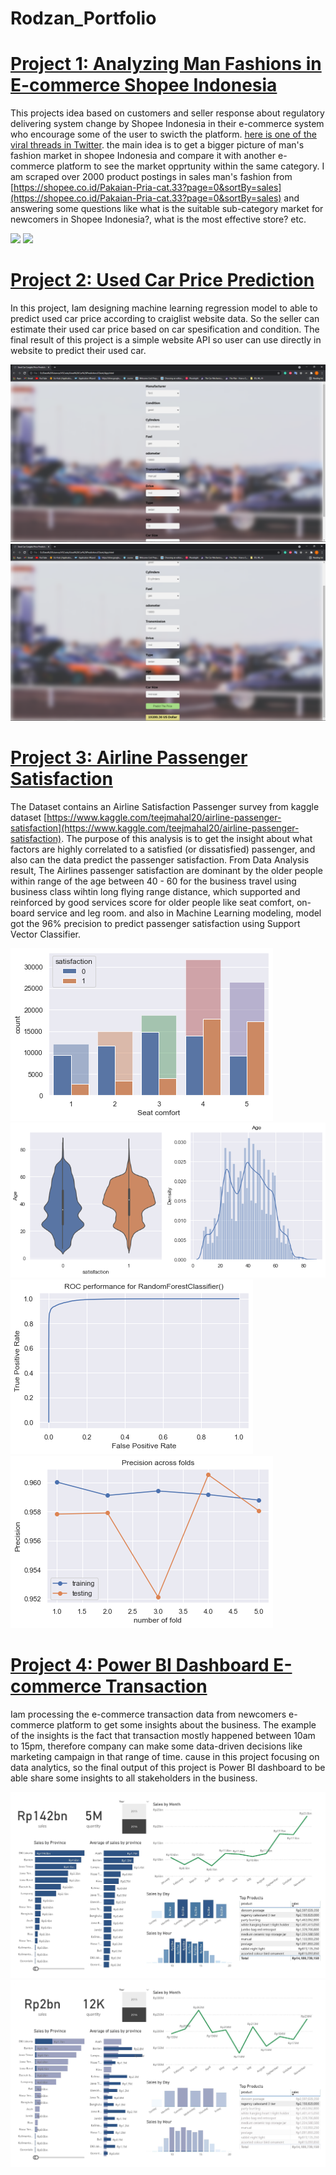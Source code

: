 # Rodzan_Portfolio

# [Project 1: Analyzing Man Fashions in E-commerce Shopee Indonesia](https://github.com/RodzanIskandar/analyzing_man_fashions_in_e-commerce_Shopee_Indonesia)
This projects idea based on customers and seller response about  regulatory delivering system change by Shopee Indonesia in their e-commerce system who encourage some of the user to swicth the platform. [here is one of the viral threads in Twitter](https://twitter.com/ariefghozaly/status/1378040256348319744). the main idea is to get a bigger picture of man's fashion market in shopee Indonesia and compare it with another e-commerce platform to see the market opprtunity within the same category. I am scraped over 2000 product postings in sales man's fashion from [https://shopee.co.id/Pakaian-Pria-cat.33?page=0&sortBy=sales](https://shopee.co.id/Pakaian-Pria-cat.33?page=0&sortBy=sales) and answering some questions like what is the suitable sub-category market for newcomers in Shopee Indonesia?, what is the most effective store? etc.

![](https://github.com/RodzanIskandar/analyzed-man-fashions-in-e-commerce-Shopee-Indonesia/blob/main/images/1.png) 
![](https://github.com/RodzanIskandar/analyzed-man-fashions-in-e-commerce-Shopee-Indonesia/blob/main/images/2.png)

# [Project 2: Used Car Price Prediction](https://github.com/RodzanIskandar/used_craiglist_car_price_prediction)
In this project, Iam designing machine learning regression model to able to predict used car price according to craiglist website data. So the seller can estimate their used car price based on car spesification and condition. The final result of this project is a simple website API so user can use directly in website to predict their used car.

![](https://github.com/RodzanIskandar/used_craiglist_car_price_prediction/blob/main/images/Api%201.png)
![](https://github.com/RodzanIskandar/used_craiglist_car_price_prediction/blob/main/images/Api%202.png)

# [Project 3: Airline Passenger Satisfaction](https://github.com/RodzanIskandar/Airline_Passenger_satisfaction)
The Dataset contains an Airline Satisfaction Passenger survey from kaggle dataset [https://www.kaggle.com/teejmahal20/airline-passenger-satisfaction](https://www.kaggle.com/teejmahal20/airline-passenger-satisfaction). The purpose of this analysis is to get the insight about what factors are highly correlated to a satisfied (or dissatisfied) passenger, and also can the data predict the passenger satisfaction. 
From Data Analysis result, The Airlines passenger satisfaction are dominant by the older people within range of the age between 40 - 60 for the business travel using business class wihtin long flying range distance, which supported and reinforced by good services score for older people like seat comfort, on-board service and leg room. and also in Machine Learning modeling, model got the 96% precision to predict passenger satisfaction using Support Vector Classifier.

![](https://github.com/RodzanIskandar/Airline_Passenger_satisfaction/blob/main/images/Data_Analysis1.png)
![](https://github.com/RodzanIskandar/Airline_Passenger_satisfaction/blob/main/images/Data_Analysis2.png)
![](https://github.com/RodzanIskandar/Airline_Passenger_satisfaction/blob/main/images/ML2.png)
![](https://github.com/RodzanIskandar/Airline_Passenger_satisfaction/blob/main/images/ML3.png)

# [Project 4: Power BI Dashboard E-commerce Transaction](https://github.com/RodzanIskandar/PowerBI_dashboard_e-commerce_transaction)
Iam processing the e-commerce transaction data from newcomers e-commerce platform to get some insights about the business. The example of the insights is the fact that transaction mostly happened between 10am to 15pm, therefore company can make some data-driven decisions like marketing campaign in that range of time. cause in this project focusing on data analytics, so the final output of this project is Power BI dashboard to be able share some insights to all stakeholders in the business.

![](https://github.com/RodzanIskandar/PowerBI_dashboard_e-commerce_transaction/blob/main/images/ETC_dashboard.jpg)
![](https://github.com/RodzanIskandar/PowerBI_dashboard_e-commerce_transaction/blob/main/images/ETC_dashboard_product1.jpg)
